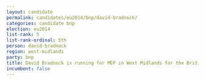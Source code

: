 ```yaml
---
layout: candidate
permalink: candidates/eu2014/bnp/david-bradnock/
categories: candidate bnp
election: eu2014
list-rank: 5
list-rank-ordinal: 5th
person: david-bradnock
region: west-midlands
party: bnp
title: David Bradnock is running for MEP in West Midlands for the British National Party
incumbent: false
---
```

